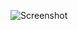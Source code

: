 ![Screenshot](https://raw.githubusercontent.com/Cryakl/Ultimate-RAT-Collection/refs/heads/main/Revenger/Revenger0.2/Screenshot.png)
